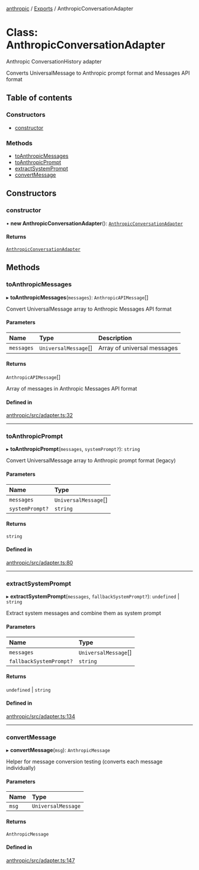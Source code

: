 <!-- 
 ⚠️  AUTO-GENERATED FILE - DO NOT EDIT MANUALLY
 This file is automatically generated by scripts/docs-generator.js
 To make changes, edit the source TypeScript files or update the generator script
-->

[anthropic](../../) / [Exports](../modules) / AnthropicConversationAdapter

# Class: AnthropicConversationAdapter

Anthropic ConversationHistory adapter

Converts UniversalMessage to Anthropic prompt format and Messages API format

## Table of contents

### Constructors

- [constructor](AnthropicConversationAdapter#constructor)

### Methods

- [toAnthropicMessages](AnthropicConversationAdapter#toanthropicmessages)
- [toAnthropicPrompt](AnthropicConversationAdapter#toanthropicprompt)
- [extractSystemPrompt](AnthropicConversationAdapter#extractsystemprompt)
- [convertMessage](AnthropicConversationAdapter#convertmessage)

## Constructors

### constructor

• **new AnthropicConversationAdapter**(): [`AnthropicConversationAdapter`](AnthropicConversationAdapter)

#### Returns

[`AnthropicConversationAdapter`](AnthropicConversationAdapter)

## Methods

### toAnthropicMessages

▸ **toAnthropicMessages**(`messages`): `AnthropicAPIMessage`[]

Convert UniversalMessage array to Anthropic Messages API format

#### Parameters

| Name | Type | Description |
| :------ | :------ | :------ |
| `messages` | `UniversalMessage`[] | Array of universal messages |

#### Returns

`AnthropicAPIMessage`[]

Array of messages in Anthropic Messages API format

#### Defined in

[anthropic/src/adapter.ts:32](https://github.com/woojubb/robota/blob/30652967d461653c455a3b4a7c021f51b3c17391/packages/anthropic/src/adapter.ts#L32)

___

### toAnthropicPrompt

▸ **toAnthropicPrompt**(`messages`, `systemPrompt?`): `string`

Convert UniversalMessage array to Anthropic prompt format (legacy)

#### Parameters

| Name | Type |
| :------ | :------ |
| `messages` | `UniversalMessage`[] |
| `systemPrompt?` | `string` |

#### Returns

`string`

#### Defined in

[anthropic/src/adapter.ts:80](https://github.com/woojubb/robota/blob/30652967d461653c455a3b4a7c021f51b3c17391/packages/anthropic/src/adapter.ts#L80)

___

### extractSystemPrompt

▸ **extractSystemPrompt**(`messages`, `fallbackSystemPrompt?`): `undefined` \| `string`

Extract system messages and combine them as system prompt

#### Parameters

| Name | Type |
| :------ | :------ |
| `messages` | `UniversalMessage`[] |
| `fallbackSystemPrompt?` | `string` |

#### Returns

`undefined` \| `string`

#### Defined in

[anthropic/src/adapter.ts:134](https://github.com/woojubb/robota/blob/30652967d461653c455a3b4a7c021f51b3c17391/packages/anthropic/src/adapter.ts#L134)

___

### convertMessage

▸ **convertMessage**(`msg`): `AnthropicMessage`

Helper for message conversion testing (converts each message individually)

#### Parameters

| Name | Type |
| :------ | :------ |
| `msg` | `UniversalMessage` |

#### Returns

`AnthropicMessage`

#### Defined in

[anthropic/src/adapter.ts:147](https://github.com/woojubb/robota/blob/30652967d461653c455a3b4a7c021f51b3c17391/packages/anthropic/src/adapter.ts#L147)
